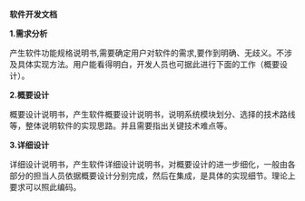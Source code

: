 **软件开发文档**

**1.需求分析**

产生软件功能规格说明书,需要确定用户对软件的需求,要作到明确、无歧义。不涉及具体实现方法。用户能看得明白，开发人员也可据此进行下面的工作（概要设计）。  

**2.概要设计**

概要设计说明书，产生软件概要设计说明书，说明系统模块划分、选择的技术路线等，整体说明软件的实现思路。并且需要指出关键技术难点等。   

**3.详细设计**

详细设计说明书，产生软件详细设计说明书，对概要设计的进一步细化，一般由各部分的担当人员依据概要设计分别完成，然后在集成，是具体的实现细节。理论上要求可以照此编码。